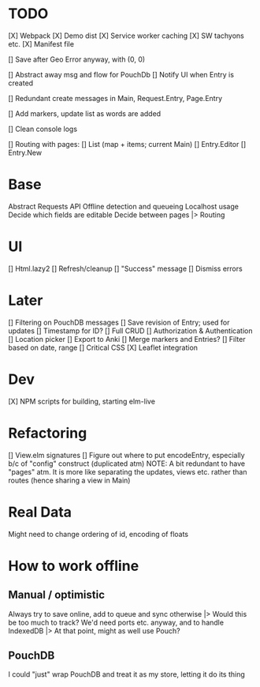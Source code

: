 # TODO
[X] Webpack
[X] Demo dist
[X] Service worker caching
[X] SW tachyons etc.
[X] Manifest file

[] Save after Geo Error anyway, with (0, 0)

[] Abstract away msg and flow for PouchDb
  [] Notify UI when Entry is created

[] Redundant create messages in Main, Request.Entry, Page.Entry

[] Add markers, update list as words are added

[] Clean console logs

[] Routing with pages:
  [] List (map + items; current Main)
  [] Entry.Editor
  [] Entry.New


# Base
Abstract Requests API
Offline detection and queueing
Localhost usage
Decide which fields are editable
Decide between pages
 |> Routing

# UI
[] Html.lazy2
[] Refresh/cleanup
[] "Success" message
[] Dismiss errors

# Later
[] Filtering on PouchDB messages
[] Save revision of Entry; used for updates
[] Timestamp for ID?
[] Full CRUD
[] Authorization & Authentication
[] Location picker
[] Export to Anki
[] Merge markers and Entries?
[] Filter based on date, range
[] Critical CSS
[X] Leaflet integration

# Dev
[X] NPM scripts for building, starting elm-live

# Refactoring
[] View.elm signatures
[] Figure out where to put encodeEntry, especially b/c of "config" construct (duplicated atm)
NOTE: A bit redundant to have "pages" atm. It is more like separating the updates, views etc. rather than routes (hence sharing a view in Main)

# Real Data
Might need to change ordering of id, encoding of floats

# How to work offline
## Manual / optimistic
Always try to save online, add to queue and sync otherwise
  |> Would this be too much to track? We'd need ports etc. anyway, and to handle IndexedDB
    |> At that point, might as well use Pouch?

## PouchDB
I could "just" wrap PouchDB and treat it as my store, letting it do its thing

